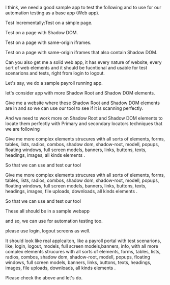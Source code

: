 I think, we need a good sample app to test the following and to use for our automation testing as a base app (Web app).



Test Incrementally:Test on a simple page.

Test on a page with Shadow DOM.

Test on a page with same-origin iframes.

Test on a page with same-origin iframes that also contain Shadow DOM.



Can you also get me a solid web app, it has every nature of website, every sort of web elements and it should be fucntional and usable for test scenarions and tests, right from login to logout.

Let's say, we do a sample payroll running app.



let's consider app with more Shadow Root and Shadow DOM elements.

Give me a website where these Shadow Root and Shadow DOM elements are in and so we can use our tool to see if it is scanning perfectly.

And we need to work more on Shadow Root and Shadow DOM elements to locate them perfectly with Primary and secondary locators techniques that we are following



Give me more complex elements strucures with all sorts of elements, forms, tables, lists, radios, combos, shadow dom, shadow-root, modell, popups, floating windows, full screen models, banners, links, buttons, texts, headings, images, all kinds elements .

So that we can use and test our tool



Give me more complex elements strucures with all sorts of elements, forms, tables, lists, radios, combos, shadow dom, shadow-root, modell, popups, floating windows, full screen models, banners, links, buttons, texts, headings, images, file uploads, downloads, all kinds elements .

So that we can use and test our tool

These all should be in a sample webapp

and so, we can use for automation testing too.

please use login, logout screens as well.

It should look like real applcaiton, like a payroll portal with test scenarions, like, login, logout, models, full screen models,banners, info, with all more complex elements strucures with all sorts of elements, forms, tables, lists, radios, combos, shadow dom, shadow-root, modell, popups, floating windows, full screen models, banners, links, buttons, texts, headings, images, file uploads, downloads, all kinds elements .



Please check the above and let's do.

